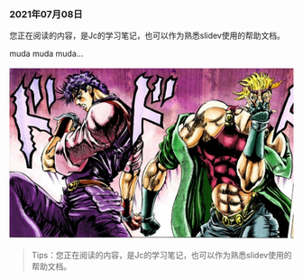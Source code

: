### 2021年07月08日

您正在阅读的内容，是Jc的学习笔记，也可以作为熟悉slidev使用的帮助文档。



muda muda muda...

![1](slidev_jc_img/1.jpeg)

> Tips：您正在阅读的内容，是Jc的学习笔记，也可以作为熟悉slidev使用的帮助文档。